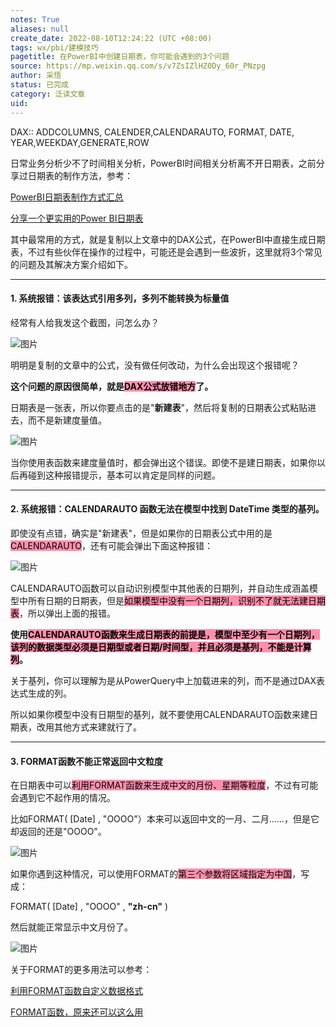 ```yaml
---
notes: True
aliases: null
create_date: 2022-08-10T12:24:22 (UTC +08:00)
tags: wx/pbi/建模技巧
pagetitle: 在PowerBI中创建日期表，你可能会遇到的3个问题
source: https://mp.weixin.qq.com/s/v7ZsIZlHZ0Dy_60r_PNzpg
author: 采悟
status: 已完成
category: 泛读文章
uid: 
---
```


DAX:: ADDCOLUMNS, CALENDER,CALENDARAUTO, FORMAT, DATE, YEAR,WEEKDAY,GENERATE,ROW

日常业务分析少不了时间相关分析，PowerBI时间相关分析离不开日期表，之前分享过日期表的制作方法，参考：

[PowerBI日期表制作方式汇总](http://mp.weixin.qq.com/s?__biz=MzA4MzQwMjY4MA==&mid=2484067654&idx=1&sn=905c186a9cbd91159b6615924a2d5068&chksm=8e0c7791b97bfe87623904f7002cd6cb726f711c6e7a289a36c9a4973964d907493aa2397fe7&scene=21#wechat_redirect)

[分享一个更实用的Power BI日期表](http://mp.weixin.qq.com/s?__biz=MzA4MzQwMjY4MA==&mid=2484076559&idx=1&sn=e00814afa6a2013e3ba3a19cfb575f39&chksm=8e13aad8b96423ce61ca80169b35047204be5c7e4750491f84d7ff327eba9c093c9aa9a829f2&scene=21#wechat_redirect)  

其中最常用的方式，就是复制以上文章中的DAX公式，在PowerBI中直接生成日期表，不过有些伙伴在操作的过程中，可能还是会遇到一些波折，这里就将3个常见的问题及其解决方案介绍如下。  

___

#### **1\. 系统报错：该表达式引用多列，多列不能转换为标量值**

经常有人给我发这个截图，问怎么办？

![图片](https://mmbiz.qpic.cn/mmbiz_png/aHEbZtANQJORNmibUoP55kvDIPKWYpyq1TyzIC6UsEO8WTia7OKLQdORJ1zOxw5BFdOanY6jd7CBRUew6icXfxb5w/640?wx_fmt=png&wxfrom=5&wx_lazy=1&wx_co=1)

明明是复制的文章中的公式，没有做任何改动，为什么会出现这个报错呢？  

**这个问题的原因很简单，就是<mark style="background: #FF5582A6;">DAX公式放错地方</mark>了。**

日期表是一张表，所以你要点击的是"**新建表**"，然后将复制的日期表公式粘贴进去，而不是新建度量值。  

![图片](https://mmbiz.qpic.cn/mmbiz_png/aHEbZtANQJORNmibUoP55kvDIPKWYpyq1kPGfxzBHbX3tQaHLrcW9IwibPEwPqFgR2qqQZD2prZn2WSPCliaNgUMw/640?wx_fmt=png&wxfrom=5&wx_lazy=1&wx_co=1)

当你使用表函数来建度量值时，都会弹出这个错误。即使不是建日期表，如果你以后再碰到这种报错提示，基本可以肯定是同样的问题。

___

#### **2\. 系统报错：CALENDARAUTO 函数无法在模型中找到 DateTime 类型的基列。**

即使没有点错，确实是"新建表"，但是如果你的日期表公式中用的是<mark style="background: #FF5582A6;">CALENDARAUTO</mark>，还有可能会弹出下面这种报错：  

![图片](https://mmbiz.qpic.cn/mmbiz_png/aHEbZtANQJORNmibUoP55kvDIPKWYpyq1c8YicUPdSJ3QNL0DSghB7WruzcVXia6UNWHRD1MYMdbwAVpRsVObSO9Q/640?wx_fmt=png&wxfrom=5&wx_lazy=1&wx_co=1)

CALENDARAUTO函数可以自动识别模型中其他表的日期列，并自动生成涵盖模型中所有日期的日期表，但是<mark style="background: #FF5582A6;">如果模型中没有一个日期列，识别不了就无法建日期表</mark>，所以弹出上面的报错。

**使用<mark style="background: #FF5582A6;">CALENDARAUTO函数来生成日期表的前提是，模型中至少有一个日期列，该列的数据类型必须是日期型或者日期/时间型，并且必须是基列，不能是计算列</mark>。**

关于基列，你可以理解为是从PowerQuery中上加载进来的列，而不是通过DAX表达式生成的列。

所以如果你模型中没有日期型的基列，就不要使用CALENDARAUTO函数来建日期表，改用其他方式来建就行了。

___

#### **3\. FORMAT函数不能正常返回中文粒度**

在日期表中可以<mark style="background: #FF5582A6;">利用FORMAT函数来生成中文的月份、星期等粒度</mark>，不过有可能会遇到它不起作用的情况。  

比如FORMAT( \[Date\] , "OOOO"）本来可以返回中文的一月、二月……，但是它却返回的还是"OOOO"。

![图片](https://mmbiz.qpic.cn/mmbiz_png/aHEbZtANQJORNmibUoP55kvDIPKWYpyq196ib3oxFtHx7zGPIWEz5Bz47qVWvqYCDMhib1Ze49Y98zd9jAs18LyKA/640?wx_fmt=png&wxfrom=5&wx_lazy=1&wx_co=1)

如果你遇到这种情况，可以使用FORMAT的<mark style="background: #FF5582A6;">第三个参数将区域指定为中国</mark>，写成：

FORMAT( \[Date\] , "OOOO" , **"zh-cn"** ) 

然后就能正常显示中文月份了。

![图片](https://mmbiz.qpic.cn/mmbiz_png/aHEbZtANQJORNmibUoP55kvDIPKWYpyq1K4hOG4D20Y2aEbEL4DW53WqbtVw4knQPqVGicFbWjhTsh23OT6rPrLg/640?wx_fmt=png&wxfrom=5&wx_lazy=1&wx_co=1)

关于FORMAT的更多用法可以参考：

[利用FORMAT函数自定义数据格式](http://mp.weixin.qq.com/s?__biz=MzA4MzQwMjY4MA==&mid=2484067980&idx=1&sn=4c314be995c216a5a6e6f7a49886cc2f&chksm=8e0c745bb97bfd4d1092fadd56e335ccb0d27f38cffeca7d234fef18eaae81da052c7c69900e&scene=21#wechat_redirect)  

[FORMAT函数，原来还可以这么用](http://mp.weixin.qq.com/s?__biz=MzA4MzQwMjY4MA==&mid=2484080057&idx=1&sn=273812ae60d7966b64362d2e8f5ec474&chksm=8e13a76eb9642e78a0577d4dd83ea866d49ca21ae60691ed732a6a3b71646162dc6e7dc37de9&scene=21#wechat_redirect)  
